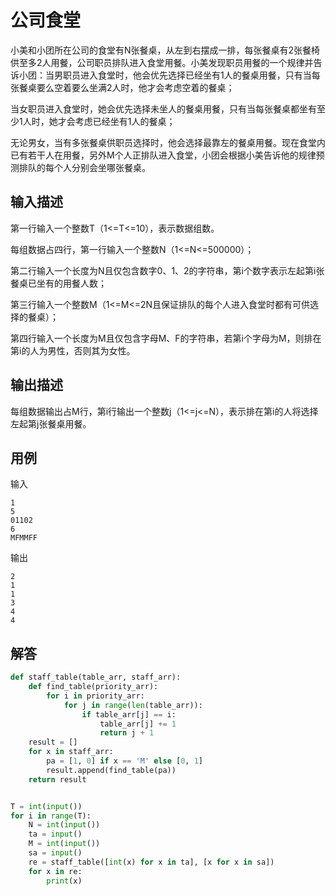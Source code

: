 # 公司食堂
小美和小团所在公司的食堂有N张餐桌，从左到右摆成一排，每张餐桌有2张餐椅供至多2人用餐，公司职员排队进入食堂用餐。小美发现职员用餐的一个规律并告诉小团：当男职员进入食堂时，他会优先选择已经坐有1人的餐桌用餐，只有当每张餐桌要么空着要么坐满2人时，他才会考虑空着的餐桌；

当女职员进入食堂时，她会优先选择未坐人的餐桌用餐，只有当每张餐桌都坐有至少1人时，她才会考虑已经坐有1人的餐桌；

无论男女，当有多张餐桌供职员选择时，他会选择最靠左的餐桌用餐。现在食堂内已有若干人在用餐，另外M个人正排队进入食堂，小团会根据小美告诉他的规律预测排队的每个人分别会坐哪张餐桌。

## 输入描述
第一行输入一个整数T（1<=T<=10），表示数据组数。

每组数据占四行，第一行输入一个整数N（1<=N<=500000）；

第二行输入一个长度为N且仅包含数字0、1、2的字符串，第i个数字表示左起第i张餐桌已坐有的用餐人数；

第三行输入一个整数M（1<=M<=2N且保证排队的每个人进入食堂时都有可供选择的餐桌）；

第四行输入一个长度为M且仅包含字母M、F的字符串，若第i个字母为M，则排在第i的人为男性，否则其为女性。

## 输出描述
每组数据输出占M行，第i行输出一个整数j（1<=j<=N），表示排在第i的人将选择左起第j张餐桌用餐。

## 用例
输入
```
1
5
01102
6
MFMMFF
```
输出
```
2
1
1
3
4
4
```

## 解答
```python
def staff_table(table_arr, staff_arr):
    def find_table(priority_arr):
        for i in priority_arr:
            for j in range(len(table_arr)):
                if table_arr[j] == i:
                    table_arr[j] += 1
                    return j + 1
    result = []
    for x in staff_arr:
        pa = [1, 0] if x == 'M' else [0, 1]
        result.append(find_table(pa))
    return result


T = int(input())
for i in range(T):
    N = int(input())
    ta = input()
    M = int(input())
    sa = input()
    re = staff_table([int(x) for x in ta], [x for x in sa])
    for x in re:
        print(x)
```